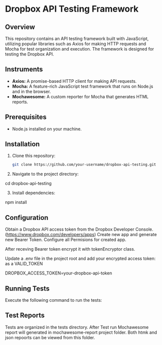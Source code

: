 # Dropbox API Testing Framework

## Overview

This repository contains an API testing framework built with JavaScript, utilizing popular libraries such as Axios for making HTTP requests and Mocha for test organization and execution. The framework is designed for testing the Dropbox API.

## Instruments

- **Axios:** A promise-based HTTP client for making API requests.
- **Mocha:** A feature-rich JavaScript test framework that runs on Node.js and in the browser.
- **Mochawesome:** A custom reporter for Mocha that generates HTML reports.

## Prerequisites

- Node.js installed on your machine.

## Installation

1. Clone this repository:

   ```bash
   git clone https://github.com/your-username/dropbox-api-testing.git

2. Navigate to the project directory:

cd dropbox-api-testing

3. Install dependencies:

npm install

## Configuration
Obtain a Dropbox API access token from the Dropbox Developer Console. (https://www.dropbox.com/developers/apps)
Create new app and generate new Bearer Token. Configure all Permisions for created app.

After receving Bearer token encrypt it with tokenEncryptor class.

Update a .env file in the project root and add your encrypted access token:
as a VALID_TOKEN

DROPBOX_ACCESS_TOKEN=your-dropbox-api-token

## Running Tests
Execute the following command to run the tests:

## Test Reports
Tests are organized in the tests directory. After Test run Mochawesome report will generated in mochawesome-report project folder. Both htmk and json repoorts can be viewed from this folder.